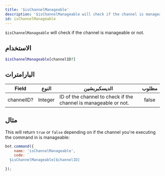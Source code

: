 ```yaml
---
title: '$isChannelManageable'
description: '$isChannelManageable will check if the channel is manageable or not.'
id: isChannelManageable
---
```


`$isChannelManageable` will check if the channel is manageable or not.

## الاستخدام

```php
$isChannelManageable[channelID?]
```

## البارامترات

| Field      | النوع   | الديسكبربشين                                                    | مطلوب |
| ---------- | ------- | --------------------------------------------------------------- |:-----:|
| channelID? | Integer | ID of the channel to check if the channel is manageable or not. | false |

## مثال

This will return `true` or `false` depending on if the channel you're executing the command in is manageable:

```javascript
bot.command({
    name: 'isChannelManageable',
    code: `
  $isChannelManageable[$channelID]
  `
});
```

